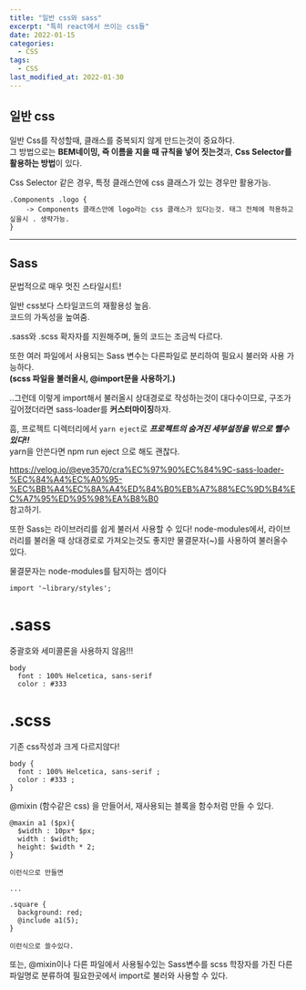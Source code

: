```yaml
---
title: "일반 css와 sass"
excerpt: "특히 react에서 쓰이는 css들"
date: 2022-01-15
categories:
  - CSS
tags:
  - CSS
last_modified_at: 2022-01-30
---
```


## 일반 css

일반 Css를 작성할때, 클래스를 중복되지 않게 만드는것이 중요하다.  
그 방법으로는 **BEM네이밍, 즉 이름을 지을 때 규칙을 넣어 짓는것**과, **Css Selector를 활용하는 방법**이 있다.

Css Selector 같은 경우, 특정 클래스안에 css 클래스가 있는 경우만 활용가능.

```
.Components .logo {
    -> Components 클래스안에 logo라는 css 클래스가 있다는것. 태그 전체에 적용하고싶을시 . 생략가능.
}
```

---

## Sass

문법적으로 매우 멋진 스타일시트!

일반 css보다 스타일코드의 재활용성 높음.  
코드의 가독성을 높여줌.

.sass와 .scss 확자자를 지원해주며, 둘의 코드는 조금씩 다르다.

또한 여러 파일에서 사용되는 Sass 변수는 다른파일로 분리하여 필요시 불러와 사용 가능하다.  
**(scss 파일을 불러올시, @import문을 사용하기.)**

..그런데 이렇게 import해서 불러올시 상대경로로 작성하는것이 대다수이므로, 구조가 깊어졌더라면 sass-loader를 **커스터마이징**하자.

흠, 프로젝트 디렉터리에서 `yarn eject`로 **_프로젝트의 숨겨진 세부설정을 밖으로 뺄수 있다!!_**  
yarn을 안쓴다면 npm run eject 으로 해도 괜찮다.

https://velog.io/@eye3570/cra%EC%97%90%EC%84%9C-sass-loader-%EC%84%A4%EC%A0%95-%EC%BB%A4%EC%8A%A4%ED%84%B0%EB%A7%88%EC%9D%B4%EC%A7%95%ED%95%98%EA%B8%B0  
참고하기.

또한 Sass는 라이브러리를 쉽게 불러서 사용할 수 있다!
node-modules에서, 라이브러리를 불러올 때 상대경로로 가져오는것도 좋지만 물결문자(~)를 사용하여 불러올수 있다.

물결문자는 node-modules를 탐지하는 셈이다

```
import '~library/styles';
```

# .sass

중괄호와 세미콜론을 사용하지 않음!!!

```
body
  font : 100% Helcetica, sans-serif
  color : #333
```

# .scss

기존 css작성과 크게 다르지않다!

```
body {
  font : 100% Helcetica, sans-serif ;
  color : #333 ;
}
```

@mixin (함수같은 css) 을 만들어서, 재사용되는 블록을 함수처럼 만들 수 있다.

```
@maxin a1 ($px){
  $width : 10px* $px;
  width : $width;
  height: $width * 2;
}

이런식으로 만들면

...

.square {
  background: red;
  @include a1(5);
}

이런식으로 쓸수있다.

```

또는, @mixin이나 다른 파일에서 사용될수있는 Sass변수를 scss 학장자를 가진 다른 파일명로 분류하여 필요한곳에서 import로 불러와 사용할 수 있다.
